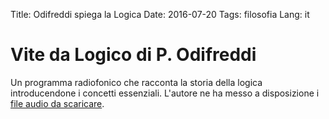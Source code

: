 Title: Odifreddi spiega la Logica
Date: 2016-07-20
Tags: filosofia
Lang: it


# Vite da Logico di P. Odifreddi

Un programma radiofonico che racconta la storia della logica introducendone i concetti essenziali. L'autore ne ha messo a disposizione i [file audio da scaricare](http://www.piergiorgioodifreddi.it/audio-menu/programmi-radio/vite-da-logico-2004/).

<!--Molti concetti posso esserci noti, ma spesso facciamo fatica ad avere una visione d'insieme.-->
